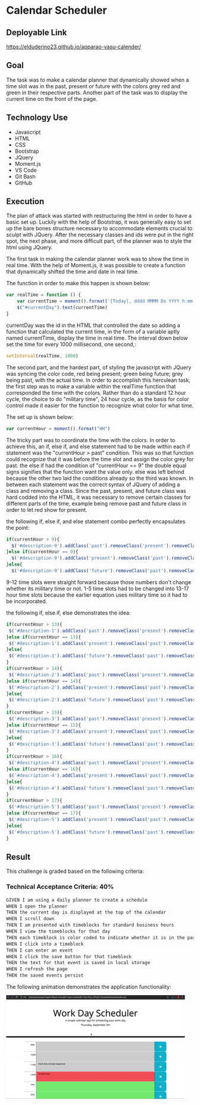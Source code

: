 # Calendar Scheduler

## Deployable Link

https://elduderino23.github.io/apparao-vasu-calender/

## Goal
The task was to make a calendar planner that dynamically showed when a time slot was in the past, present or future with the colors grey red and green in their respective parts. Another part of the task was to display the current time on the front of the page.

## Technology Use
  - Javascript
  - HTML
  - CSS
  - Bootstrap
  - JQuery
  - Moment.js
  - VS Code
  - Git Bash 
  - GitHub

## Execution
The plan of attack was started with restructuring the html in order to have a basic set up. Luckily with the help of Bootstrap, it was generally easy to set up the bare bones structure necessary to accommodate elements crucial to sculpt with JQuery. After the necessary classes and ids were put in the right spot, the next phase, and more difficult part, of the planner was to style the html using JQuery.

The first task in making the calendar planner work was to show the time in real time. With the help of Moment.js, it was possible to create a function that dynamically shifted the time and date in real time. 

The function in order to make this happen is shown below:

```Javascript
var realTime = function () {
    var currentTime = moment().format('[Today], dddd MMMM Do YYYY h:mm:ss a')
    $("#currentDay").text(currentTime)
}
```
currentDay was the id in the HTML that controlled the date so adding a function that calculated the current time, in the form of a variable aptly named currentTime, display the time in real time. The interval down below set the time for every 1000 millisecond, one second,:

```Javascript
setInterval(realTime, 1000)
```

The second part, and the hardest part, of styling the javascript with JQuery was syncing the color code, red being present; green being future; grey being past, with the actual time. In order to accomplish this herculean task, the first step was to make a variable within the realTime function that corresponded the time with the colors. Rather than do a standard 12 hour cycle, the choice to do "military time", 24 hour cycle, as the basis for color control made it easier for the function to recognize what color for what time. 

The set up is shown below:

```Javascript
var currentHour = moment().format("HH")
```

The tricky part was to coordinate the time with the colors. In order to achieve this, an if, else if, and else statement had to be made within each if statement was the "currentHour > past" condition. This was so that function could recognize that it was before the time slot and assign the color grey for past. the else if had the condition of "currentHour == 9" the double equal signs signifies that the function want the value only. else was left behind because the other two laid the conditions already so the third was known. In between each statement was the correct syntax of JQuery of adding a class and removing a class. Since the past, present, and future class was hard codded into the HTML, it was necessary to remove certain classes for different parts of the time, example being remove past and future class in order to let red show for present.

the following if, else if, and else statement combo perfectly encapsulates the point:

```Javascript
if(currentHour > 9){
  $('#description-9').addClass('past').removeClass('present').removeClass('future')
}else if(currentHour == 9){
  $('#description-9').addClass('present').removeClass('past').removeClass('future')
}else{
  $('#description-9').addClass('future').removeClass('past').removeClass('present')
```
9-12 time slots were straight forward because those numbers don't change whether its military time or not. 1-5 time slots had to be changed into 13-17 hour time slots because the earlier equation uses 
 military time so it had to be incorporated.

 the following if, else if, else demonstrates the idea:

 ```Javascript
if(currentHour > 13){
  $('#description-1').addClass('past').removeClass('present').removeClass('future')
}else if(currentHour == 13){
  $('#description-1').addClass('present').removeClass('past').removeClass('future')
}else{
  $('#description-1').addClass('future').removeClass('past').removeClass('present')
}
if(currentHour > 14){
  $('#description-2').addClass('past').removeClass('present').removeClass('future')
}else if(currentHour == 14){
  $('#description-2').addClass('present').removeClass('past').removeClass('future')
}else{
  $('#description-2').addClass('future').removeClass('past').removeClass('present')
}
if(currentHour > 15){
  $('#description-3').addClass('past').removeClass('present').removeClass('future')
}else if(currentHour == 15){
  $('#description-3').addClass('present').removeClass('past').removeClass('future')
}else{
  $('#description-3').addClass('future').removeClass('past').removeClass('present')
}
if(currentHour > 16){
  $('#description-4').addClass('past').removeClass('present').removeClass('future')
}else if(currentHour == 16){
  $('#description-4').addClass('present').removeClass('past').removeClass('future')
}else{
  $('#description-4').addClass('future').removeClass('past').removeClass('present')
}
if(currentHour > 17){
  $('#description-5').addClass('past').removeClass('present').removeClass('future')
}else if(currentHour == 17){
  $('#description-5').addClass('present').removeClass('past').removeClass('future')
}else{
  $('#description-5').addClass('future').removeClass('past').removeClass('present')
}
 ```

## Result

This challenge is graded based on the following criteria: 

### Technical Acceptance Criteria: 40%

```md
GIVEN I am using a daily planner to create a schedule
WHEN I open the planner
THEN the current day is displayed at the top of the calendar
WHEN I scroll down
THEN I am presented with timeblocks for standard business hours
WHEN I view the timeblocks for that day
THEN each timeblock is color coded to indicate whether it is in the past, present, or future
WHEN I click into a timeblock
THEN I can enter an event
WHEN I click the save button for that timeblock
THEN the text for that event is saved in local storage
WHEN I refresh the page
THEN the saved events persist
```

The following animation demonstrates the application functionality:

![A user clicks on slots on the color-coded calendar and edits the events.](./Assets/05-third-party-apis-challenge-demo.gif)
